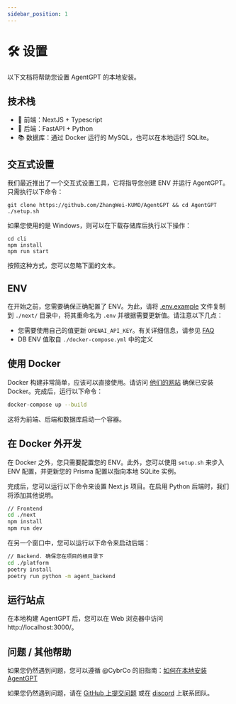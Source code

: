 ```yaml
---
sidebar_position: 1
---
```


# 🛠️ 设置

以下文档将帮助您设置 AgentGPT 的本地安装。

## 技术栈

- 💅 前端：NextJS + Typescript
- 🐍 后端：FastAPI + Python
- 📚 数据库：通过 Docker 运行的 MySQL，也可以在本地运行 SQLite。

## 交互式设置

我们最近推出了一个交互式设置工具，它将指导您创建 ENV 并运行 AgentGPT。只需执行以下命令：

```
git clone https://github.com/ZhangWei-KUMO/AgentGPT && cd AgentGPT
./setup.sh
```

如果您使用的是 Windows，则可以在下载存储库后执行以下操作：

```
cd cli
npm install
npm run start
```

按照这种方式，您可以忽略下面的文本。

## ENV

在开始之前，您需要确保正确配置了 ENV。为此，请将 [.env.example](https://github.com/reworkd/AgentGPT/blob/main/.env.example) 文件复制到 `./next/` 目录中，将其重命名为 `.env` 并根据需要更新值。请注意以下几点：

- 您需要使用自己的值更新 `OPENAI_API_KEY`。有关详细信息，请参见 [FAQ](/faq)
- DB ENV 值取自 `./docker-compose.yml` 中的定义

## 使用 Docker

Docker 构建非常简单，应该可以直接使用。请访问 [他们的网站](https://www.docker.com/) 确保已安装 Docker。完成后，运行以下命令：

```bash
docker-compose up --build
```

这将为前端、后端和数据库启动一个容器。

## 在 Docker 外开发

在 Docker 之外，您只需要配置您的 ENV。此外，您可以使用 `setup.sh` 来步入 ENV 配置，并更新您的 Prisma 配置以指向本地 SQLite 实例。

完成后，您可以运行以下命令来设置 Next.js 项目。在启用 Python 后端时，我们将添加其他说明。

```bash
// Frontend
cd ./next
npm install
npm run dev
```

在另一个窗口中，您可以运行以下命令来启动后端：

```bash
// Backend. 确保您在项目的根目录下
cd ./platform
poetry install
poetry run python -m agent_backend
```

## 运行站点

在本地构建 AgentGPT 后，您可以在 Web 浏览器中访问 http://localhost:3000/。

## 问题 / 其他帮助

如果您仍然遇到问题，您可以遵循 @CybrCo 的旧指南：[如何在本地安装 AgentGPT](https://snapdragon-writer-867.notion.site/How-to-Install-AgentGPT-Locally-9b96b2314c9b491397976249fd121023)

如果您仍然遇到问题，请在 [GitHub 上提交问题](https://github.com/reworkd/AgentGPT/issues) 或在 [discord](https://discord.gg/jdSBAnmdnY) 上联系团队。
